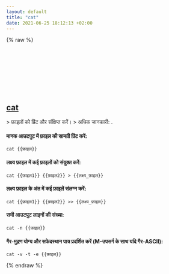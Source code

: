 ```yaml
---
layout: default
title: "cat"
date: 2021-06-25 18:12:13 +02:00
---
```

{% raw %}
<h2 id="cat">
  <a href="/hi/common/cat.html">cat</a> <a href="#cat"><svg class="icon">
    <use href="/assets/images/unicode_sprite.svg#link" />
  </svg></a>
</h2>
> फ़ाइलों को प्रिंट और संक्षिप्त करें।
> अधिक जानकारी: <https://www.gnu.org/software/coreutils/cat>.

#### मानक आउटपुट में फ़ाइल की सामग्री प्रिंट करें:
```shell
cat {{फ़ाइल}}
```
#### लक्ष्य फ़ाइल में कई फ़ाइलों को संयुक्त करें:
```shell
cat {{फ़ाइल1}} {{फ़ाइल2}} > {{लक्ष्य_फ़ाइल}}
```
#### लक्ष्य फ़ाइल के अंत में कई फ़ाइलें संलग्न करें:
```shell
cat {{फ़ाइल1}} {{फ़ाइल2}} >> {{लक्ष्य_फ़ाइल}}
```
#### सभी आउटपुट लाइनों की संख्या:
```shell
cat -n {{फ़ाइल}}
```
#### गैर-मुद्रण योग्य और सफेदस्थान पात्र प्रदर्शित करें (M-उपसर्ग के साथ यदि गैर-ASCII):
```shell
cat -v -t -e {{फ़ाइल}}
```
{% endraw %}